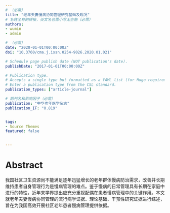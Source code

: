```yaml
---
# （必需）
title: "老年夫妻慢病协同管理研究基础及现况"
# 名姓全称的拼接，英文名也需小写无空格（必需）
authors:
- wumin
- admin

# （必需）
date: "2020-01-01T00:00:00Z"
doi: "10.3760/cma.j.issn.0254-9026.2020.01.021"

# Schedule page publish date (NOT publication's date).
publishDate: "2017-01-01T00:00:00Z"

# Publication type.
# Accepts a single type but formatted as a YAML list (for Hugo requirements).
# Enter a publication type from the CSL standard.
publication_types: ["article-journal"]

# 期刊名和影响因子（必需）
publication: "中华老年医学杂志"
publication_IF: "0.819"


tags:
- Source Themes
featured: false


---
```


# **Abstract**
我国社区卫生资源尚不能满足逐年迅猛增长的老年群体慢病防治需求，改善并长期维持患者自身管理行为是慢病管理的难点。鉴于慢病的日常管理具有长期在家庭中进行的特性，近年来学界提出应充分重视配偶在患者慢病管理中的关键作用。本文就老年夫妻慢病协同管理的流行病学证据、理论基础、干预性研究证据进行综述，旨在为我国高效开展社区老年患者慢病管理提供依据。